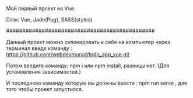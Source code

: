 
Мой первый проект на Vue. 

Стэк: Vue, Jade(Pug), SASS(styles)

##############################################

Данный проект можно склонировать к себе на компьютер через терминал введя команду : https://github.com/webdevmurad/todo_app_vue.git

Потом введите команду: npm i или npm install, разницы нет. (Для установления зависимостей.)

И последнюю команду которую вы должны ввести : npm run serve , для того чтобы проект запустился.